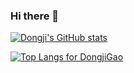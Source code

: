 ### Hi there 👋

<!--
**DongjiGao/DongjiGao** is a ✨ _special_ ✨ repository because its `README.md` (this file) appears on your GitHub profile.

Here are some ideas to get you started:

- 🔭 I’m currently working on ...
- 🌱 I’m currently learning ...
- 👯 I’m looking to collaborate on ...
- 🤔 I’m looking for help with ...
- 💬 Ask me about ...
- 📫 How to reach me: dgao5@jhu.edu
- 😄 Pronouns: ...
- ⚡ Fun fact: ...
-->

[![Dongji's GitHub stats](https://github-readme-stats.vercel.app/api?username=DongjiGao&count_private=true&show_icons=true&theme=Gradient&include_all_commits=true)
](https://github.com/DongjiGao)

[![Top Langs for DongjiGao](https://github-readme-stats.vercel.app/api/top-langs/?username=ftshijt&layout=compact&theme=Gradient)](https://github.com/DongjiGao)
